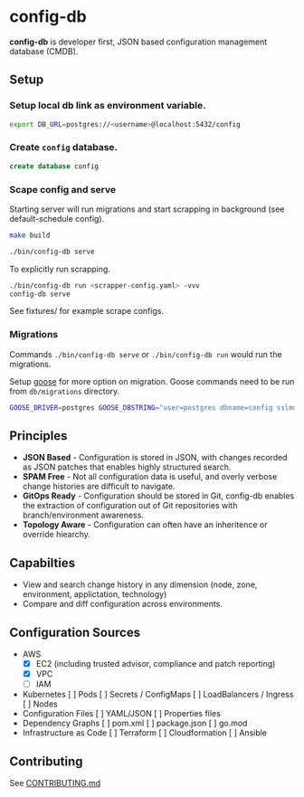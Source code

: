 # config-db

**config-db** is developer first, JSON based configuration management database (CMDB).

## Setup

### Setup local db link as environment variable.
```bash
export DB_URL=postgres://<username>@localhost:5432/config
```

### Create `config` database.
```sql
create database config
```

### Scape config and serve

Starting server will run migrations and start scrapping in background (see default-schedule config).

```bash
make build

./bin/config-db serve
```

To explicitly run scrapping.

```bash
./bin/config-db run <scrapper-config.yaml> -vvv
config-db serve
```

See fixtures/ for example scrape configs.

### Migrations

Commands `./bin/config-db serve` or `./bin/config-db run` would run the migrations.

Setup [goose](https://github.com/pressly/goose) for more option on migration. Goose commands need to be run from `db/migrations` directory.

```bash
GOOSE_DRIVER=postgres GOOSE_DBSTRING="user=postgres dbname=config sslmode=disable" goose down
```



## Principles

* **JSON Based** - Configuration is stored in JSON, with changes recorded as JSON patches that enables highly structured search.
* **SPAM Free** - Not all configuration data is useful, and overly verbose change histories are difficult to navigate.
* **GitOps Ready** - Configuration should be stored in Git, config-db enables the extraction of configuration out of Git repositories with branch/environment awareness.
* **Topology Aware** - Configuration can often have an inheritence or override hiearchy.

## Capabilties

* View and search change history in any dimension (node, zone, environment, applictation, technology)
* Compare and diff configuration across environments.

## Configuration Sources

* AWS
  * [x] EC2 (including trusted advisor, compliance and patch reporting)
  * [x] VPC
  * [ ] IAM
* Kubernetes
  [ ] Pods
  [ ] Secrets / ConfigMaps
  [ ] LoadBalancers / Ingress
  [ ] Nodes
* Configuration Files
  [ ] YAML/JSON
  [ ] Properties files
* Dependency Graphs
  [ ] pom.xml
  [ ] package.json
  [ ] go.mod
* Infrastructure as Code
  [ ] Terraform
  [ ] Cloudformation
  [ ] Ansible

## Contributing

See [CONTRIBUTING.md](./CONTRIBUTING.md)
